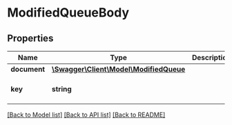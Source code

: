 # ModifiedQueueBody

## Properties
Name | Type | Description | Notes
------------ | ------------- | ------------- | -------------
**document** | [**\Swagger\Client\Model\ModifiedQueue**](ModifiedQueue.md) |  | [optional] 
**key** | **string** |  | [optional] [default to 'app_key']

[[Back to Model list]](../README.md#documentation-for-models) [[Back to API list]](../README.md#documentation-for-api-endpoints) [[Back to README]](../README.md)


